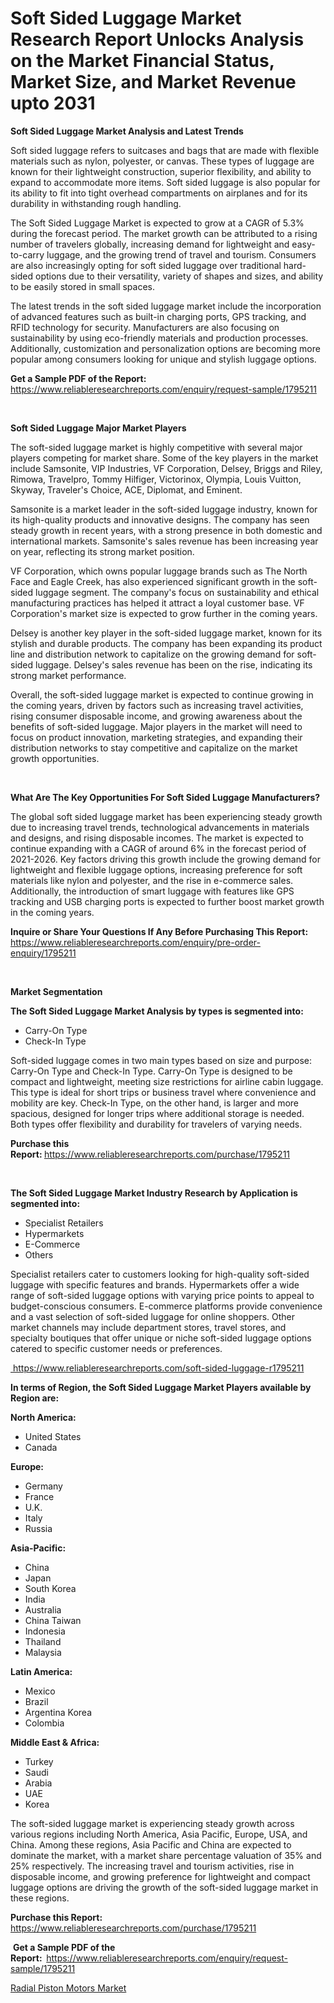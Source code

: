 <p><h1>Soft Sided Luggage Market Research Report Unlocks Analysis on the Market Financial Status, Market Size, and Market Revenue upto 2031</h1></p><p><strong>Soft Sided Luggage Market Analysis and Latest Trends</strong></p>
<p><p>Soft sided luggage refers to suitcases and bags that are made with flexible materials such as nylon, polyester, or canvas. These types of luggage are known for their lightweight construction, superior flexibility, and ability to expand to accommodate more items. Soft sided luggage is also popular for its ability to fit into tight overhead compartments on airplanes and for its durability in withstanding rough handling.</p><p>The Soft Sided Luggage Market is expected to grow at a CAGR of 5.3% during the forecast period. The market growth can be attributed to a rising number of travelers globally, increasing demand for lightweight and easy-to-carry luggage, and the growing trend of travel and tourism. Consumers are also increasingly opting for soft sided luggage over traditional hard-sided options due to their versatility, variety of shapes and sizes, and ability to be easily stored in small spaces.</p><p>The latest trends in the soft sided luggage market include the incorporation of advanced features such as built-in charging ports, GPS tracking, and RFID technology for security. Manufacturers are also focusing on sustainability by using eco-friendly materials and production processes. Additionally, customization and personalization options are becoming more popular among consumers looking for unique and stylish luggage options.</p></p>
<p><strong>Get a Sample PDF of the Report:&nbsp;</strong> <a href="https://www.reliableresearchreports.com/enquiry/request-sample/1795211">https://www.reliableresearchreports.com/enquiry/request-sample/1795211</a></p>
<p>&nbsp;</p>
<p><strong>Soft Sided Luggage Major Market Players</strong></p>
<p><p>The soft-sided luggage market is highly competitive with several major players competing for market share. Some of the key players in the market include Samsonite, VIP Industries, VF Corporation, Delsey, Briggs and Riley, Rimowa, Travelpro, Tommy Hilfiger, Victorinox, Olympia, Louis Vuitton, Skyway, Traveler's Choice, ACE, Diplomat, and Eminent.</p><p>Samsonite is a market leader in the soft-sided luggage industry, known for its high-quality products and innovative designs. The company has seen steady growth in recent years, with a strong presence in both domestic and international markets. Samsonite's sales revenue has been increasing year on year, reflecting its strong market position.</p><p>VF Corporation, which owns popular luggage brands such as The North Face and Eagle Creek, has also experienced significant growth in the soft-sided luggage segment. The company's focus on sustainability and ethical manufacturing practices has helped it attract a loyal customer base. VF Corporation's market size is expected to grow further in the coming years.</p><p>Delsey is another key player in the soft-sided luggage market, known for its stylish and durable products. The company has been expanding its product line and distribution network to capitalize on the growing demand for soft-sided luggage. Delsey's sales revenue has been on the rise, indicating its strong market performance.</p><p>Overall, the soft-sided luggage market is expected to continue growing in the coming years, driven by factors such as increasing travel activities, rising consumer disposable income, and growing awareness about the benefits of soft-sided luggage. Major players in the market will need to focus on product innovation, marketing strategies, and expanding their distribution networks to stay competitive and capitalize on the market growth opportunities.</p></p>
<p>&nbsp;</p>
<p><strong>What Are The Key Opportunities For Soft Sided Luggage Manufacturers?</strong></p>
<p><p>The global soft sided luggage market has been experiencing steady growth due to increasing travel trends, technological advancements in materials and designs, and rising disposable incomes. The market is expected to continue expanding with a CAGR of around 6% in the forecast period of 2021-2026. Key factors driving this growth include the growing demand for lightweight and flexible luggage options, increasing preference for soft materials like nylon and polyester, and the rise in e-commerce sales. Additionally, the introduction of smart luggage with features like GPS tracking and USB charging ports is expected to further boost market growth in the coming years.</p></p>
<p><strong>Inquire or Share Your Questions If Any Before Purchasing This Report:</strong> <a href="https://www.reliableresearchreports.com/enquiry/pre-order-enquiry/1795211">https://www.reliableresearchreports.com/enquiry/pre-order-enquiry/1795211</a></p>
<p>&nbsp;</p>
<p><strong>Market Segmentation</strong></p>
<p><strong>The Soft Sided Luggage Market Analysis by types is segmented into:</strong></p>
<p><ul><li>Carry-On Type</li><li>Check-In Type</li></ul></p>
<p><p>Soft-sided luggage comes in two main types based on size and purpose: Carry-On Type and Check-In Type. Carry-On Type is designed to be compact and lightweight, meeting size restrictions for airline cabin luggage. This type is ideal for short trips or business travel where convenience and mobility are key. Check-In Type, on the other hand, is larger and more spacious, designed for longer trips where additional storage is needed. Both types offer flexibility and durability for travelers of varying needs.</p></p>
<p><strong>Purchase this Report:&nbsp;</strong><a href="https://www.reliableresearchreports.com/purchase/1795211">https://www.reliableresearchreports.com/purchase/1795211</a></p>
<p>&nbsp;</p>
<p><strong>The Soft Sided Luggage Market Industry Research by Application is segmented into:</strong></p>
<p><ul><li>Specialist Retailers</li><li>Hypermarkets</li><li>E-Commerce</li><li>Others</li></ul></p>
<p><p>Specialist retailers cater to customers looking for high-quality soft-sided luggage with specific features and brands. Hypermarkets offer a wide range of soft-sided luggage options with varying price points to appeal to budget-conscious consumers. E-commerce platforms provide convenience and a vast selection of soft-sided luggage for online shoppers. Other market channels may include department stores, travel stores, and specialty boutiques that offer unique or niche soft-sided luggage options catered to specific customer needs or preferences.</p></p>
<p><a href="https://www.reliableresearchreports.com/soft-sided-luggage-r1795211">&nbsp;https://www.reliableresearchreports.com/soft-sided-luggage-r1795211</a></p>
<p><strong>In terms of Region, the Soft Sided Luggage Market Players available by Region are:</strong></p>
<p>
    <p> <strong> North America: </strong>
        <ul>
            <li>United States</li>
            <li>Canada</li>
        </ul>
        </p> 
    <p> <strong> Europe: </strong>
        <ul>
            <li>Germany</li>
            <li>France</li>
            <li>U.K.</li>
            <li>Italy</li>
            <li>Russia</li>
        </ul>
        </p> 
    <p> <strong> Asia-Pacific: </strong>
        <ul>
            <li>China</li>
            <li>Japan</li>
            <li>South Korea</li>
            <li>India</li>
            <li>Australia</li>
            <li>China Taiwan</li>
            <li>Indonesia</li>
            <li>Thailand</li>
            <li>Malaysia</li>
        </ul>
        </p> 
    <p> <strong> Latin America: </strong>
        <ul>
            <li>Mexico</li>
            <li>Brazil</li>
            <li>Argentina Korea</li>
            <li>Colombia</li>
        </ul>
        </p> 
    <p> <strong> Middle East & Africa: </strong>
        <ul>
            <li>Turkey</li>
            <li>Saudi</li>
            <li>Arabia</li>
            <li>UAE</li>
            <li>Korea</li>
        </ul>
    </p>
    </p>
<p><p>The soft-sided luggage market is experiencing steady growth across various regions including North America, Asia Pacific, Europe, USA, and China. Among these regions, Asia Pacific and China are expected to dominate the market, with a market share percentage valuation of 35% and 25% respectively. The increasing travel and tourism activities, rise in disposable income, and growing preference for lightweight and compact luggage options are driving the growth of the soft-sided luggage market in these regions.</p></p>
<p><strong>Purchase this Report: </strong><a href="https://www.reliableresearchreports.com/purchase/1795211">https://www.reliableresearchreports.com/purchase/1795211</a></p>
<p>&nbsp;<strong>Get a Sample PDF of the Report:&nbsp;&nbsp;</strong><a href="https://www.reliableresearchreports.com/enquiry/request-sample/1795211">https://www.reliableresearchreports.com/enquiry/request-sample/1795211</a></p>
<p><strong></strong></p>
<p><p><a href="https://issuu.com/reportprime-2/docs/radial-piston-motors-market-size-2030.pptx">Radial Piston Motors Market</a></p></p>